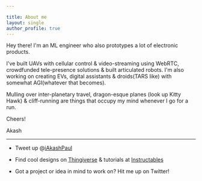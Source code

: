 ```yaml
---

title: About me
layout: single
author_profile: true
---
```

Hey there! I'm an ML engineer who also prototypes a lot of electronic products.

I've built UAVs with cellular control & video-streaming using WebRTC, crowdfunded tele-presence solutions & built articulated robots. I'm also working on creating EVs, digital assistants & droids(TARS like) with somewhat AGI(whatever that becomes).


Mulling over inter-planetary travel, dragon-esque planes (look up Kitty Hawk) & cliff-running are things that occupy my mind whenever I go for a run.

Cheers!

Akash

---

- Tweet up @[iAkashPaul](https://twitter.com/iakashpaul) 

- Find cool designs on [Thingiverse]() & tutorials at [Instructables](http://www.instructables.com/member/iAkashPaul/?publicView=true)

- Got a project or idea in mind to work on? Hit me up on Twitter!

